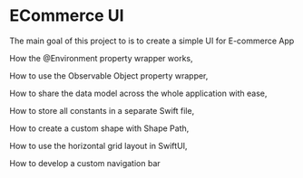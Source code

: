 # ECommerce UI


The main goal of this project to is to create a simple UI for E-commerce App

How the @Environment property wrapper works,

How to use the Observable Object property wrapper,

How to share the data model across the whole application with ease,

How to store all constants in a separate Swift file,

How to create a custom shape with Shape Path,

How to use the horizontal grid layout in SwiftUI,

How to develop a custom navigation bar
